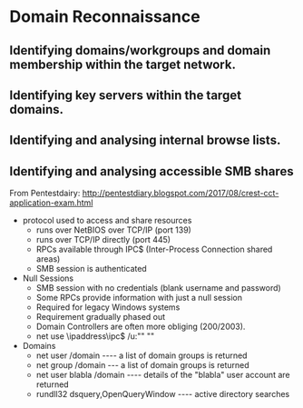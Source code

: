 # Domain Reconnaissance

## Identifying domains/workgroups and domain membership within the target network.

## Identifying key servers within the target domains.

## Identifying and analysing internal browse lists.

## Identifying and analysing accessible SMB shares

From Pentestdairy: http://pentestdiary.blogspot.com/2017/08/crest-cct-application-exam.html
- protocol used to access and share resources
    - runs over NetBIOS over TCP/IP (port 139)
    - runs over TCP/IP directly (port 445)
    - RPCs available through IPC$ (Inter-Process Connection shared areas)
    - SMB session is authenticated
- Null Sessions
    - SMB session with no credentials (blank username and password)
    - Some RPCs provide information with just a null session
    - Required for legacy Windows systems
    - Requirement gradually phased out
    - Domain Controllers are often more obliging (200/2003).
    - net use \\ipaddress\ipc$ /u:"" ""
- Domains
    - net user /domain ---- a list of domain groups is returned
    - net group /domain --- a list of domain groups is returned
    - net user blabla /domain ---- details of the "blabla" user account are returned
    - rundll32 dsquery,OpenQueryWindow ---- active directory searches
